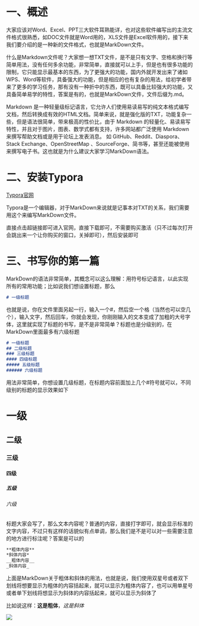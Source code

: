 # 一、概述

大家应该对Word、Excel、PPT三大软件耳熟能详，也对这些软件编写出的主流文件格式很熟悉，如DOC文件就是Word用的，XLS文件是Excel软件用的，接下来我们要介绍的是一种新的文件格式，也就是MarkDown文件。

什么是Markdown文件呢？大家想一想TXT文件，是不是只有文字、空格和换行等简单用法，没有任何多余功能，非常简单，直接就可以上手，但是也有很多功能的限制，它只能显示最基本的东西，为了更强大的功能，国内外就开发出来了诸如WPS、Word等软件，具备强大的功能，但是相应的也有复杂的用法，给初学者带来了更多的学习任务，那有没有一种折中的东西，既可以具备比较强大的功能，又具备简单易学的特性，答案是有的，也就是MarkDown文件，文件后缀为.md。

Markdown 是一种轻量级标记语言，它允许人们使用易读易写的纯文本格式编写文档，然后转换成有效的HTML文档。简单来说，就是强化版的TXT，功能复杂一些，但是语法很简单，带来极高的性价比，由于 Markdown 的轻量化、易读易写特性，并且对于图片，图表、数学式都有支持，许多网站都广泛使用 Markdown 来撰写帮助文档或是用于论坛上发表消息。 如 GitHub、Reddit、Diaspora、Stack Exchange、OpenStreetMap 、SourceForge、简书等，甚至还能被使用来撰写电子书。这也就是为什么建议大家学习MarkDown语法。

# 二、安装Typora

[Typora官网](https://www.typora.io/)

Typora是一个编辑器，对于MarkDown来说就是记事本对TXT的关系，我们需要用这个来编写MarkDown文件。

直接点击超链接即可进入官网，直接下载即可，不需要购买激活（只不过每次打开会跳出来一个让你购买的窗口，关掉即可），然后安装即可

#     三、书写你的第一篇

MarkDown的语法非常简单，其概念可以这么理解：用符号标记语言，以此实现所有的常用功能；比如说我们想设置标题，那么

```markdown
# 一级标题
```

也就是说，你在文件里面另起一行，输入一个#，然后空一个格（当然也可以空几个），输入文字，然后回车，你就会发现，你刚刚输入的文本变成了加粗的大号字体，这里就实现了标题的书写，是不是非常简单？标题也是分级别的，在MarkDown里面最多有六级标题

```markdown
# 一级标题
## 二级标题
### 三级标题
#### 四级标题
##### 五级标题
###### 六级标题
```

用法非常简单，你想设置几级标题，在标题内容前面加上几个#符号就可以，不同级别的标题的显示效果如下

# 一级

## 二级

### 三级

#### 四级

##### 五级

###### 六级

标题大家会写了，那么文本内容呢？普通的内容，直接打字即可，就会显示标准的文字内容，不过只有这样的话貌似有点单调，那么我们是不是可以对一些需要注意的地方进行标注呢？答案是可以的

```markdown
**粗体内容**
*斜体内容*
__粗体内容__
_斜体内容_
```

上面是MarkDown关于粗体和斜体的用法，也就是说，我们使用双星号或者双下划线将想要显示为粗体的内容括起来，就可以显示为粗体内容了，也可以用单星号或者单下划线将想显示为斜体的内容括起来，就可以显示为斜体了

比如说这样：**这是粗体**，*这是斜体*

![](https://pic.rmb.bdstatic.com/bjh/events/e4f76c73fc14e00f560f383ea8480ae9.jpeg@h_1280)
